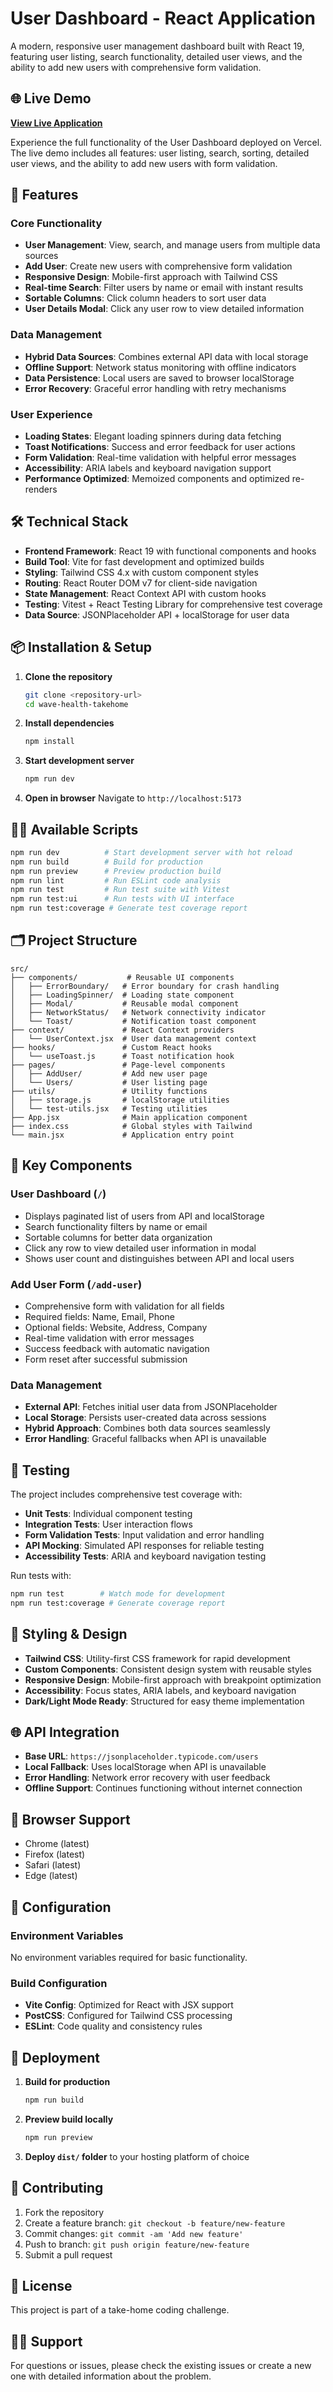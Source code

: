 # User Dashboard - React Application

A modern, responsive user management dashboard built with React 19, featuring user listing, search functionality, detailed user views, and the ability to add new users with comprehensive form validation.

## 🌐 Live Demo

**[View Live Application](https://user-dash-takehome-balbonits-john-diligs-projects.vercel.app/)**

Experience the full functionality of the User Dashboard deployed on Vercel. The live demo includes all features: user listing, search, sorting, detailed user views, and the ability to add new users with form validation.

## 🚀 Features

### Core Functionality
- **User Management**: View, search, and manage users from multiple data sources
- **Add User**: Create new users with comprehensive form validation
- **Responsive Design**: Mobile-first approach with Tailwind CSS
- **Real-time Search**: Filter users by name or email with instant results
- **Sortable Columns**: Click column headers to sort user data
- **User Details Modal**: Click any user row to view detailed information

### Data Management
- **Hybrid Data Sources**: Combines external API data with local storage
- **Offline Support**: Network status monitoring with offline indicators
- **Data Persistence**: Local users are saved to browser localStorage
- **Error Recovery**: Graceful error handling with retry mechanisms

### User Experience
- **Loading States**: Elegant loading spinners during data fetching
- **Toast Notifications**: Success and error feedback for user actions
- **Form Validation**: Real-time validation with helpful error messages
- **Accessibility**: ARIA labels and keyboard navigation support
- **Performance Optimized**: Memoized components and optimized re-renders

## 🛠️ Technical Stack

- **Frontend Framework**: React 19 with functional components and hooks
- **Build Tool**: Vite for fast development and optimized builds
- **Styling**: Tailwind CSS 4.x with custom component styles
- **Routing**: React Router DOM v7 for client-side navigation
- **State Management**: React Context API with custom hooks
- **Testing**: Vitest + React Testing Library for comprehensive test coverage
- **Data Source**: JSONPlaceholder API + localStorage for user data

## 📦 Installation & Setup

1. **Clone the repository**
   ```bash
   git clone <repository-url>
   cd wave-health-takehome
   ```

2. **Install dependencies**
   ```bash
   npm install
   ```

3. **Start development server**
   ```bash
   npm run dev
   ```

4. **Open in browser**
   Navigate to `http://localhost:5173`

## 🏃‍♂️ Available Scripts

```bash
npm run dev          # Start development server with hot reload
npm run build        # Build for production
npm run preview      # Preview production build
npm run lint         # Run ESLint code analysis
npm run test         # Run test suite with Vitest
npm run test:ui      # Run tests with UI interface
npm run test:coverage # Generate test coverage report
```

## 🗂️ Project Structure

```
src/
├── components/           # Reusable UI components
│   ├── ErrorBoundary/   # Error boundary for crash handling
│   ├── LoadingSpinner/  # Loading state component
│   ├── Modal/           # Reusable modal component
│   ├── NetworkStatus/   # Network connectivity indicator
│   └── Toast/           # Notification toast component
├── context/             # React Context providers
│   └── UserContext.jsx  # User data management context
├── hooks/               # Custom React hooks
│   └── useToast.js      # Toast notification hook
├── pages/               # Page-level components
│   ├── AddUser/         # Add new user page
│   └── Users/           # User listing page
├── utils/               # Utility functions
│   ├── storage.js       # localStorage utilities
│   └── test-utils.jsx   # Testing utilities
├── App.jsx              # Main application component
├── index.css            # Global styles with Tailwind
└── main.jsx             # Application entry point
```

## 🎯 Key Components

### User Dashboard (`/`)
- Displays paginated list of users from API and localStorage
- Search functionality filters by name or email
- Sortable columns for better data organization
- Click any row to view detailed user information in modal
- Shows user count and distinguishes between API and local users

### Add User Form (`/add-user`)
- Comprehensive form with validation for all fields
- Required fields: Name, Email, Phone
- Optional fields: Website, Address, Company
- Real-time validation with error messages
- Success feedback with automatic navigation
- Form reset after successful submission

### Data Management
- **External API**: Fetches initial user data from JSONPlaceholder
- **Local Storage**: Persists user-created data across sessions
- **Hybrid Approach**: Combines both data sources seamlessly
- **Error Handling**: Graceful fallbacks when API is unavailable

## 🧪 Testing

The project includes comprehensive test coverage with:

- **Unit Tests**: Individual component testing
- **Integration Tests**: User interaction flows
- **Form Validation Tests**: Input validation and error handling
- **API Mocking**: Simulated API responses for reliable testing
- **Accessibility Tests**: ARIA and keyboard navigation testing

Run tests with:
```bash
npm run test        # Watch mode for development
npm run test:coverage # Generate coverage report
```

## 🎨 Styling & Design

- **Tailwind CSS**: Utility-first CSS framework for rapid development
- **Custom Components**: Consistent design system with reusable styles
- **Responsive Design**: Mobile-first approach with breakpoint optimization
- **Accessibility**: Focus states, ARIA labels, and keyboard navigation
- **Dark/Light Mode Ready**: Structured for easy theme implementation

## 🌐 API Integration

- **Base URL**: `https://jsonplaceholder.typicode.com/users`
- **Local Fallback**: Uses localStorage when API is unavailable
- **Error Handling**: Network error recovery with user feedback
- **Offline Support**: Continues functioning without internet connection

## 📱 Browser Support

- Chrome (latest)
- Firefox (latest)
- Safari (latest)
- Edge (latest)

## 🔧 Configuration

### Environment Variables
No environment variables required for basic functionality.

### Build Configuration
- **Vite Config**: Optimized for React with JSX support
- **PostCSS**: Configured for Tailwind CSS processing
- **ESLint**: Code quality and consistency rules

## 🚀 Deployment

1. **Build for production**
   ```bash
   npm run build
   ```

2. **Preview build locally**
   ```bash
   npm run preview
   ```

3. **Deploy `dist/` folder** to your hosting platform of choice

## 🤝 Contributing

1. Fork the repository
2. Create a feature branch: `git checkout -b feature/new-feature`
3. Commit changes: `git commit -am 'Add new feature'`
4. Push to branch: `git push origin feature/new-feature`
5. Submit a pull request

## 📄 License

This project is part of a take-home coding challenge.

## 🙋‍♂️ Support

For questions or issues, please check the existing issues or create a new one with detailed information about the problem.
